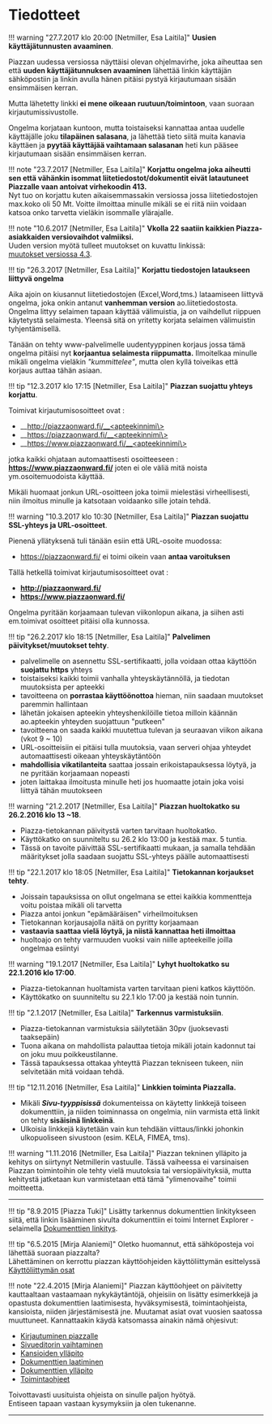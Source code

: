 # Tiedotteet


!!! warning "27.7.2017 klo 20:00 [Netmiller, Esa Laitila]"
    __Uusien käyttäjätunnusten avaaminen__.

Piazzan uudessa versiossa näyttäisi olevan ohjelmavirhe, joka aiheuttaa sen että 
__uuden käyttäjätunnuksen avaaminen__ lähettää linkin käyttäjän sähköpostiin ja linkin avulla
hänen pitäisi pystyä kirjautumaan sisään ensimmäisen kerran.

Mutta lähetetty linkki __ei mene oikeaan ruutuun/toimintoon__, vaan suoraan kirjautumissivustolle.

Ongelma korjataan kuntoon, mutta toistaiseksi kannattaa antaa uudelle käyttäjälle joku __tilapäinen salasana__, ja lähettää tieto siitä muita kanavia käyttäen ja __pyytää käyttäjää vaihtamaan salasanan__ heti kun pääsee kirjautumaan sisään ensimmäisen kerran.


!!! note "23.7.2017 [Netmiller, Esa Laitila]"
 	__Korjattu ongelma joka aiheutti sen että vähänkin isommat liitetiedostot/dokumentit eivät 
 	latautuneet Piazzalle vaan antoivat virhekoodin 413.__<br>
Nyt tuo on korjattu kuten aikaisemmassakin versiossa jossa liitetiedostojen max.koko oli 50 Mt. Voitte ilmoittaa minulle mikäli se ei riitä niin voidaan katsoa onko tarvetta vieläkin isommalle ylärajalle.


!!! note "10.6.2017 [Netmiller, Esa Laitila]"
 	__Vkolla 22 saatiin kaikkien Piazza-asiakkaiden versiovaihdot valmiiksi.__<br>
Uuden version myötä tulleet muutokset on kuvattu linkissä:<br>
[muutokset versiossa 4.3](muutokset_v43).


!!! tip "26.3.2017 [Netmiller, Esa Laitila]"
	__Korjattu tiedostojen lataukseen liittyvä ongelma__

Aika ajoin on kiusannut liitetiedostojen (Excel,Word,tms.) lataamiseen liittyvä ongelma, joka onkin antanut __vanhemman version__ ao.liitetiedostosta.
Ongelma littyy selaimen tapaan käyttää välimuistia, ja on vaihdellut riippuen käytetystä selaimesta. Yleensä sitä on yritetty korjata selaimen välimuistin tyhjentämisellä.

Tänään on tehty www-palvelimelle uudentyyppinen korjaus jossa tämä ongelma pitäisi nyt __korjaantua selaimesta riippumatta.__
Ilmoitelkaa minulle mikäli ongelma vieläkin _"kummittelee"_, mutta olen kyllä toiveikas että korjaus auttaa tähän asiaan.


!!! tip "12.3.2017 klo 17:15 [Netmiller, Esa Laitila]"
    __Piazzan suojattu yhteys korjattu__.

Toimivat kirjautumisosoitteet ovat :

* __http://piazzaonward.fi/__<apteekinnimi\>
* __https://piazzaonward.fi/__<apteekinnimi\>
* __https://www.piazzaonward.fi/__<apteekinnimi\>

jotka kaikki ohjataan automaattisesti osoitteeseen : __https://www.piazzaonward.fi/<apteekinnimi>__ joten ei ole väliä mitä noista ym.osoitemuodoista käyttää.

Mikäli huomaat jonkun URL-osoitteen joka toimii mielestäsi virheellisesti, niin ilmoitus minulle ja katsotaan voidaanko sille jotain tehdä.

!!! warning "10.3.2017 klo 10:30 [Netmiller, Esa Laitila]"
    __Piazzan suojattu SSL-yhteys ja URL-osoitteet__.

Pienenä yllätyksenä tuli tänään esiin että URL-osoite muodossa:

* https://piazzaonward.fi/<apteekinnimi> ei toimi oikein vaan __antaa varoituksen__

Tällä hetkellä toimivat kirjautumisosoitteet ovat :

* __http://piazzaonward.fi/<apteekinnimi>__
* __https://www.piazzaonward.fi/<apteekinnimi>__

Ongelma pyritään korjaamaan tulevan viikonlopun aikana, ja siihen asti em.toimivat osoitteet pitäisi olla kunnossa.


!!! tip "26.2.2017 klo 18:15 [Netmiller, Esa Laitila]"
    __Palvelimen päivitykset/muutokset tehty__.
* palvelimelle on asennettu SSL-sertifikaatti, jolla voidaan ottaa käyttöön __suojattu https__ yhteys
* toistaiseksi kaikki toimii vanhalla yhteyskäytännöllä, ja tiedotan muutoksista per apteekki
* tavoitteena on __porrastaa käyttöönottoa__ hieman, niin saadaan muutokset paremmin hallintaan
* lähetän jokaisen apteekin yhteyshenkilöille tietoa milloin käännän ao.apteekin yhteyden suojattuun "putkeen"
* tavoitteena on saada kaikki muutettua tulevan ja seuraavan viikon aikana (vkot 9 ~ 10)
* URL-osoitteisiin ei pitäisi tulla muutoksia, vaan serveri ohjaa yhteydet automaattisesti oikeaan yhteyskäytäntöön
* __mahdollisia vikatilanteita__ saattaa jossain erikoistapauksessa löytyä, ja ne pyritään korjaamaan nopeasti
* joten laittakaa ilmoitusta minulle heti jos huomaatte jotain joka voisi liittyä tähän muutokseen

!!! warning "21.2.2017 [Netmiller, Esa Laitila]"
    __Piazzan huoltokatko su 26.2.2016 klo 13 ~18__.
* Piazza-tietokannan päivitystä varten tarvitaan huoltokatko.
* Käyttökatko on suunniteltu su 26.2 klo 13:00 ja kestää max. 5 tuntia.
* Tässä on tavoite päivittää SSL-sertifikaatti mukaan, ja samalla tehdään määritykset jolla saadaan suojattu SSL-yhteys päälle automaattisesti

!!! tip "22.1.2017 klo 18:05 [Netmiller, Esa Laitila]"
    __Tietokannan korjaukset tehty__.
* Joissain tapauksissa on ollut ongelmana se ettei kaikkia kommentteja voitu poistaa mikäli oli tarvetta
* Piazza antoi jonkun "epämääräisen" virheilmoituksen
* Tietokannan korjausajolla näitä on pyritty korjaamaan
* __vastaavia saattaa vielä löytyä, ja niistä kannattaa heti ilmoittaa__
* huoltoajo on tehty varmuuden vuoksi vain niille apteekeille joilla ongelmaa esiintyi

!!! warning "19.1.2017 [Netmiller, Esa Laitila]"
    __Lyhyt huoltokatko su 22.1.2016 klo 17:00__.
* Piazza-tietokannan huoltamista varten tarvitaan pieni katkos käyttöön.
* Käyttökatko on suunniteltu su 22.1 klo 17:00 ja kestää noin tunnin.

!!! tip "2.1.2017 [Netmiller, Esa Laitila]"
    __Tarkennus varmistuksiin__.
* Piazza-tietokannan varmistuksia säilytetään 30pv (juoksevasti taaksepäin)
* Tuona aikana on mahdollista palauttaa tietoja mikäli jotain kadonnut tai on joku muu poikkeustilanne.
* Tässä tapauksessa ottakaa yhteyttä Piazzan tekniseen tukeen, niin selvitetään mitä voidaan tehdä.

!!! tip "12.11.2016 [Netmiller, Esa Laitila]"
	__Linkkien toiminta Piazzalla.__
* Mikäli ___Sivu-tyyppisissä___ dokumenteissa on käytetty linkkejä toiseen dokumenttiin,
ja niiden toiminnassa on ongelmia, niin varmista että linkit on tehty
__sisäisinä linkkeinä__.
* Ulkoisia linkkejä käytetään vain kun tehdään viittaus/linkki johonkin ulkopuoliseen sivustoon (esim. KELA, FIMEA, tms).

!!! warning "1.11.2016 [Netmiller, Esa Laitila]"
	Piazzan tekninen ylläpito ja kehitys on siirtynyt Netmillerin vastuulle.
	Tässä vaiheessa ei varsinaisen Piazzan toimintoihin ole tehty vielä muutoksia tai versiopäivityksiä, mutta kehitystä jatketaan
	kun varmistetaan että tämä "ylimenovaihe" toimii moitteetta.

----

!!! tip "8.9.2015 [Piazza Tuki]"
	Lisätty tarkennus dokumenttien linkitykseen siitä, että linkin lisääminen sivulta dokumenttiin ei toimi Internet Explorer -selaimella [Dokumenttien linkitys](dokumentin_tekeminen/#dokumenttien-linkitys).

!!! tip "6.5.2015 [Mirja Alaniemi]"
	Oletko huomannut, että sähköposteja voi lähettää suoraan piazzalta?<br>
	Lähettäminen on kerrottu piazzan käyttöohjeiden käyttöliittymän esittelyssä [Käyttöliittymän osat](kayttoliittyma/#sahkopostin-lahettaminen-ja-nakyman-tulostaminen)

!!! note "22.4.2015 [Mirja Alaniemi]"
 	Piazzan käyttöohjeet on päivitetty kauttaaltaan vastaamaan nykykäytäntöjä, ohjeisiin on lisätty esimerkkejä ja opastusta dokumenttien laatimisesta, hyväksymisestä, toimintaohjeista, kansioista, niiden järjestämisestä jne. Muutamat asiat ovat vuosien saatossa muuttuneet. Kannattaakin käydä katsomassa ainakin nämä ohjesivut:
	<ul>
	<li>[Kirjautuminen piazzalle](Kirjautuminen)</li>
	<li>[Sivueditorin vaihtaminen](SivuEditorit)</li>
	<li>[Kansioiden ylläpito](wiki:KansionTekeminen)</li>
	<li>[Dokumenttien laatiminen](DokumentinTekeminen)</li>
	<li>[Dokumenttien ylläpito](wiki:DokumentinJulkaiseminen)</li>
	<li>[Toimintaohjeet](DokumenttiHistoria)</li>
	</ul>
	Toivottavasti uusituista ohjeista on sinulle paljon hyötyä.<br>
	Entiseen tapaan vastaan kysymyksiin ja olen tukenanne.


----
